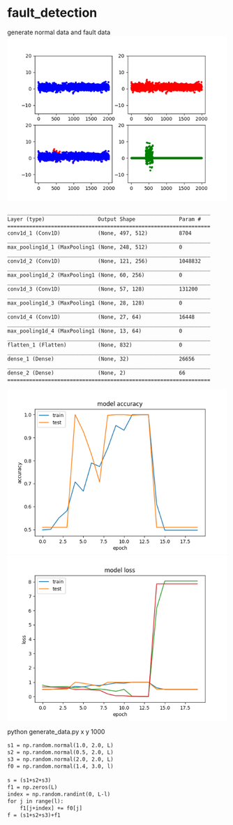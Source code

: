 # fault_detection  
generate normal data and fault data  
![data sample](https://github.com/xiaonanchong/fault_detection/blob/master/data.png)  

	_________________________________________________________________
	Layer (type)                 Output Shape              Param #
	=================================================================
	conv1d_1 (Conv1D)            (None, 497, 512)          8704
	_________________________________________________________________
	max_pooling1d_1 (MaxPooling1 (None, 248, 512)          0
	_________________________________________________________________
	conv1d_2 (Conv1D)            (None, 121, 256)          1048832
	_________________________________________________________________
	max_pooling1d_2 (MaxPooling1 (None, 60, 256)           0
	_________________________________________________________________
	conv1d_3 (Conv1D)            (None, 57, 128)           131200
	_________________________________________________________________
	max_pooling1d_3 (MaxPooling1 (None, 28, 128)           0
	_________________________________________________________________
	conv1d_4 (Conv1D)            (None, 27, 64)            16448
	_________________________________________________________________
	max_pooling1d_4 (MaxPooling1 (None, 13, 64)            0
	_________________________________________________________________
	flatten_1 (Flatten)          (None, 832)               0
	_________________________________________________________________
	dense_1 (Dense)              (None, 32)                26656
	_________________________________________________________________
	dense_2 (Dense)              (None, 2)                 66
	=================================================================
![accuracy](https://github.com/xiaonanchong/fault_detection/blob/master/train-acc.png)
![loss](https://github.com/xiaonanchong/fault_detection/blob/master/train-loss.png)

python generate_data.py x y 1000

	s1 = np.random.normal(1.0, 2.0, L) 
	s2 = np.random.normal(0.5, 2.0, L)
	s3 = np.random.normal(2.0, 2.0, L)
	f0 = np.random.normal(1.4, 3.0, l)

	s = (s1+s2+s3)
	f1 = np.zeros(L)
	index = np.random.randint(0, L-l)
	for j in range(l):
		f1[j+index] += f0[j]
	f = (s1+s2+s3)+f1
